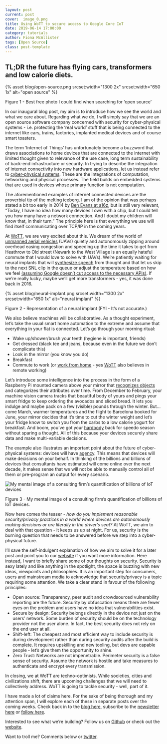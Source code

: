```yaml
---
layout: post
current: post
cover:  image_0.png
title: Using WoTT to secure access to Google Core IoT
date: 2019-06-14 17:00:00
category: tutorials
author: Fiona McAllister
tags: [Open Source]
class: post-template
---
```


## TL;DR the future has flying cars, transformers and low calorie diets.

{% asset blog/open-source.png srcset:width="1300 2x" srcset:width="650 1x" alt="open source" %}

Figure 1 - Best free photo I could find when searching for ‘open source’

In our inaugural blog post, my aim is to introduce how we see the world and what we care about. Regarding what we do, I will simply say that we are an open source software company concerned with security for cyber-physical systems - i.e. protecting the ‘real world’ stuff that is being connected to the internet like cars, trains, factories, implanted medical devices and of course smart toasters.

The term ‘Internet of Things’ has unfortunately become a buzzword that draws associations to home devices that are connected to the internet with limited thought given to relevance of the use case, long term sustainability of back-end infrastructure or security.  In trying to describe the integration of internet connectivity into new hardware applications, let us instead refer to [cyber-physical systems](https://ptolemy.berkeley.edu/projects/cps/).  These are the integrations of computation, networking and physical processes.  The field builds on embedded systems that are used in devices whose primary function is not computation.  

The aforementioned examples of internet connected devices are the proverbial tip of the melting iceberg. I am of the opinion that was perhaps stated a bit too early in 2014 by [Ben Evans at a16z](https://www.ben-evans.com/benedictevans/2014/5/26/the-internet-of-things), but is still very relevant, “Today, I have no idea how many devices I own with a chip, but I could tell you how many have a network connection. And I doubt my children will know that, in their turn.”  The principle here is that everything we use will find itself communicating over TCP/IP in the coming years.

At [WoTT]({{site.url}}), we are very excited about this.  We dream of the world of [unmanned aerial vehicles](https://www.airxos.io/) (UAVs) quietly and autonomously zipping around overhead easing congestion and speeding up the time it takes to get from Heathrow to Old street (Newark to the West Village is an equally hateful commute that I would love to solve with UAVs).  We’re patiently waiting for neural implants that will [synthesize speech](https://www.nature.com/articles/s41586-019-1119-1) from thought and that let us skip to the next SNL clip in the queue or adjust the temperature based on how we feel [(assuming Google doesn’t cut access to the necessary APIs)](https://www.home-assistant.io/blog/2019/05/08/nest-data-bye-bye/). If we’re really lucky, maybe we’ll get more transformers - yes, it was done back in 2016.

{% asset blog/neural-implant.png srcset:width="1300 2x" srcset:width="650 1x" alt="neural implant" %}

Figure 2 - Representation of a neural implant (FYI - It’s not accurate.)

We also believe machines will be collaborative.  As a thought experiment, let’s take the usual smart home automation to the extreme and assume that everything in your flat is connected.  Let’s go through your morning ritual:

* Wake up/shower/brush your teeth (hygiene is important, friends)
* Get dressed (black tee and jeans, because even in the future we don’t complicate this)
* Look in the mirror (you know you do)
* Breakfast
* Commute to work (or [work from home](https://stripe.com/gb/blog/remote-hub) - yes [WoTT]({{site.url}}) also believes in remote working)

Let’s introduce some intelligence into the process in the form of a Raspberry Pi mounted camera above your mirror that [recognizes objects](https://www.hackster.io/dexterindustries/pi-camera-vision-detect-objects-e6c936) and categorizes their attributes over time. From December to February, your machine vision camera tracks that beautiful body of yours and pings your smart fridge to keep ordering the avocados and sliced bread. It lets you indulge and maybe pack on a few (visible) pounds through the winter. But…come March, warmer temperatures and the flight to Barcelona booked for June, your mirror decides that it’s time to cut the winter weight and let’s your fridge know to switch you from the carbs to a low calorie yogurt for breakfast. And boom, you’ve got your [hardbody](https://www.quora.com/American-Psycho-1991-book-What-does-the-term-hardbody-mean-Where-did-the-term-originate) back for speedo season without sparing a thought.  All of this because your devices securely share data and make multi-variable decisions.

The example also illustrates an important point about the future of cyber-physical systems: devices will have [agency](https://en.wikipedia.org/wiki/Agency_(philosophy)). This means that devices will make decisions on your behalf.  In thinking of the billions and billions of devices that consultants have estimated will come online over the next decade, it makes sense that we will not be able to manually control all of them or pre-program an output for every scenario.

![My mental image of a consulting firm’s quantification of billions of IoT devices](https://media.giphy.com/media/JWH857oECO0rC/giphy.gif)

Figure 3 - My mental image of a consulting firm’s quantification of billions of IoT devices.  

Now here comes the teaser - _how do you implement reasonable security/privacy practices in a world where devices are autonomously making decisions or are literally in the driver’s seat?_  At WoTT, we aim to deal with that question - it keeps us up at night.  For us, security is the burning question that needs to be answered before we step into a cyber-physical future.

I’ll save the self-indulgent explanation of how we aim to solve it for a later post and point you to our [website]({{site.url}}) if you want more information.  Here instead, I want to briefly share some of our thoughts on security.  Security is sexy lately and like anything in the spotlight, the space is buzzing with new ideas, viewpoints and philosophies.  It is an important step for consumers, users and mainstream media to acknowledge that security/privacy is a topic requiring some attention.  We take a clear stand in favour of the following principles:

* Open source: Transparency, peer audit and crowdsourced vulnerability reporting are the future. Security by obfuscation means there are fewer eyes on the problem and users have no idea that vulnerabilities exist.
* Secure by design: Security belongs directly in the device not just on the users’ network.  Some burden of security should be on the technology provider not the user alone. In fact, the best security does not rely on the end user at all.
* Shift-left: The cheapest and most efficient way to include security is during development rather than during security audits after the build is complete. It requires upskilling and new tooling, but devs are capable people - let’s give them the opportunity to shine.
* Zero Trust: Networks are not impenetrable. Perimeter security is a false sense of security. Assume the network is hostile and take measures to authenticate and encrypt every transmission.

In closing, we at WoTT are techno-optimists.  While societies, cities and civilizations shift, there are upcoming challenges that we will need to collectively address.  WoTT is going to tackle security - well, part of it.

I have made a lot of claims here.  For the sake of being thorough and my attention span, I will explore each of these in separate posts over the coming weeks.  Check back in to the [blog here]({{site.url}}/blog), subscribe to the [newsletter here](http://eepurl.com/ge0niv) or [follow here](https://www.twitter.com/wottsecurity).

Interested to see what we’re building? Follow us on [Github](https://github.com/wottsecurity) or check out the [website]({{site.url}}).  

Want to troll me? Comments below or [twitter](https://www.twitter.com/wottsecurity).
